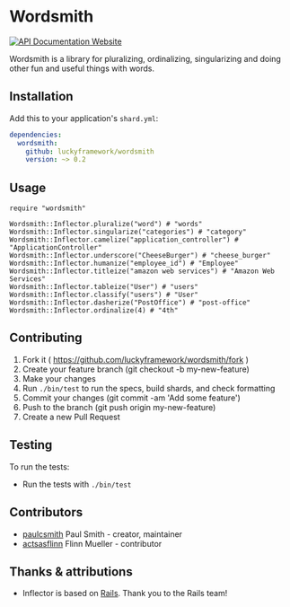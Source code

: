 # Wordsmith

[![API Documentation Website](https://img.shields.io/website?down_color=red&down_message=Offline&label=API%20Documentation&up_message=Online&url=https%3A%2F%2Fluckyframework.github.io%2Fwordsmith%2F)](https://luckyframework.github.io/wordsmith)

Wordsmith is a library for pluralizing, ordinalizing, singularizing and doing
other fun and useful things with words.

## Installation

Add this to your application's `shard.yml`:

```yaml
dependencies:
  wordsmith:
    github: luckyframework/wordsmith
    version: ~> 0.2
```

## Usage

```crystal
require "wordsmith"

Wordsmith::Inflector.pluralize("word") # "words"
Wordsmith::Inflector.singularize("categories") # "category"
Wordsmith::Inflector.camelize("application_controller") # "ApplicationController"
Wordsmith::Inflector.underscore("CheeseBurger") # "cheese_burger"
Wordsmith::Inflector.humanize("employee_id") # "Employee"
Wordsmith::Inflector.titleize("amazon web services") # "Amazon Web Services"
Wordsmith::Inflector.tableize("User") # "users"
Wordsmith::Inflector.classify("users") # "User"
Wordsmith::Inflector.dasherize("PostOffice") # "post-office"
Wordsmith::Inflector.ordinalize(4) # "4th"
```

## Contributing

1. Fork it ( https://github.com/luckyframework/wordsmith/fork )
2. Create your feature branch (git checkout -b my-new-feature)
3. Make your changes
4. Run `./bin/test` to run the specs, build shards, and check formatting
5. Commit your changes (git commit -am 'Add some feature')
6. Push to the branch (git push origin my-new-feature)
7. Create a new Pull Request

## Testing

To run the tests:

- Run the tests with `./bin/test`

## Contributors

- [paulcsmith](https://github.com/paulcsmith) Paul Smith - creator, maintainer
- [actsasflinn](https://github.com/actsasflinn) Flinn Mueller - contributor

## Thanks & attributions

- Inflector is based on [Rails](https://github.com/rails/rails). Thank you to the Rails team!
